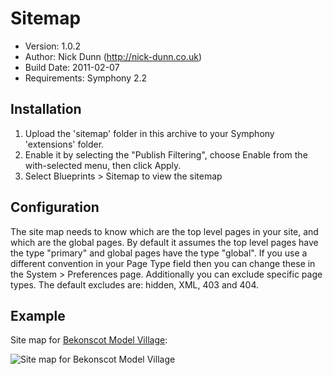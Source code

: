 # Sitemap

* Version: 1.0.2
* Author: Nick Dunn (http://nick-dunn.co.uk)
* Build Date: 2011-02-07
* Requirements: Symphony 2.2

## Installation

1. Upload the 'sitemap' folder in this archive to your Symphony 'extensions' folder.
2. Enable it by selecting the "Publish Filtering", choose Enable from the with-selected menu, then click Apply.
3. Select Blueprints > Sitemap to view the sitemap

## Configuration
The site map needs to know which are the top level pages in your site, and which are the global pages. By default it assumes the top level pages have the type "primary" and global pages have the type "global". If you use a different convention in your Page Type field then you can change these in the System > Preferences page. Additionally you can exclude specific page types. The default excludes are: hidden, XML, 403 and 404.

## Example

Site map for [Bekonscot Model Village](http://www.bekonscot.co.uk/):

![Site map for Bekonscot Model Village](http://nick-dunn.co.uk/assets/files/sitemap.bekonscot.png)
